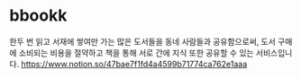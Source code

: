 # bbookk
한두 번 읽고 서재에 쌓여만 가는 많은 도서들을 동네 사람들과 공유함으로써, 도서 구매에 소비되는 비용을 절약하고 책을 통해 서로 간에 지식 또한 공유할 수 있는 서비스입니다.
https://www.notion.so/47bae7f1fd4a4599b71774ca762e1aaa

